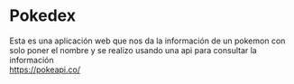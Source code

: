 # Pokedex

Esta es una aplicación web que nos da la información de un pokemon con solo poner el nombre y se realizo usando una api para consultar la información  
https://pokeapi.co/  
